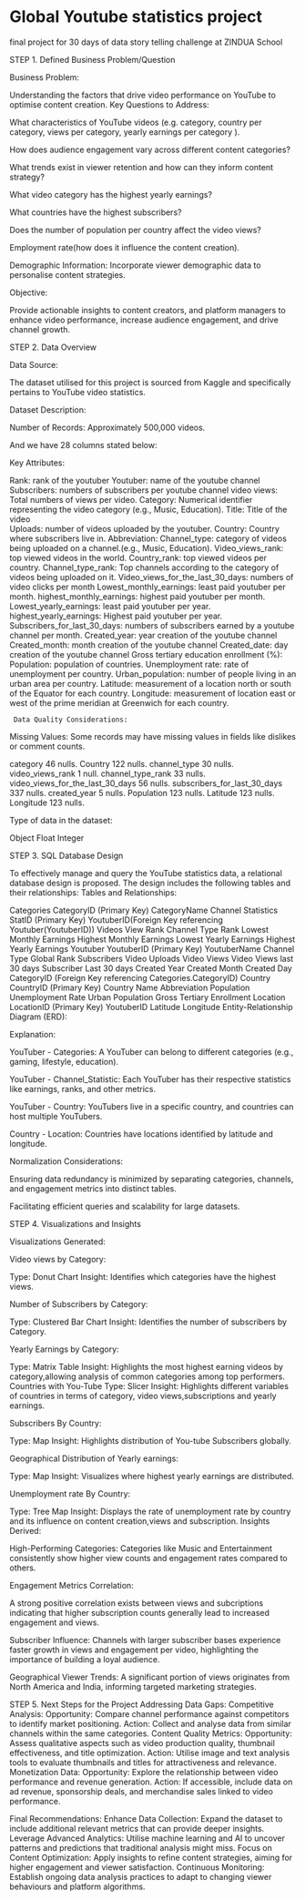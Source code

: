 
# Global Youtube statistics project 
 
final project for 30 days of data story telling challenge at ZINDUA School

STEP 1. Defined Business Problem/Question

Business Problem:

Understanding the factors that drive video performance on YouTube to optimise content creation.
Key Questions to Address:

What characteristics of YouTube videos (e.g. category, country per category, views per category, yearly earnings per category ).

How does audience engagement vary across different content categories?

What trends exist in viewer retention and how can they inform content strategy?

What video category has the highest yearly earnings?

What countries have the highest subscribers?

Does the number of population per country affect the video views?

Employment rate(how does it influence the content creation).

Demographic Information: Incorporate viewer demographic data to personalise content strategies.


Objective:

Provide actionable insights to content creators, and platform managers to enhance video performance, increase audience engagement, and drive channel growth.

STEP 2. Data Overview

Data Source:

The dataset utilised for this project is sourced from Kaggle and specifically pertains to YouTube video statistics.

Dataset Description:

Number of Records: Approximately 500,000 videos.

And we have 28 columns stated below:

Key Attributes:

Rank: rank of the youtuber
Youtuber: name of the youtube channel
Subscribers: numbers of subscribers per youtube channel
video views: Total numbers of views per video.
Category: Numerical identifier representing the video category (e.g., Music, Education).
Title: Title of the video     
Uploads: number of videos uploaded by the youtuber.
Country: Country where subscribers live in.
Abbreviation:
Channel_type: category of videos being uploaded on a channel.(e.g., Music, Education).
 Video_views_rank: top viewed videos in the world.
Country_rank: top viewed videos per country.
Channel_type_rank: Top channels according to the category of videos being uploaded on it.
 Video_views_for_the_last_30_days: numbers of video clicks per month 
Lowest_monthly_earnings: least paid youtuber per month.
 highest_monthly_earnings: highest paid youtuber per month.
Lowest_yearly_earnings: least paid youtuber per year.
 highest_yearly_earnings: Highest paid youtuber per year.
Subscribers_for_last_30_days: numbers of subscribers earned by a youtube channel per month.
 Created_year: year creation of the youtube channel
Created_month: month creation of the youtube channel
Created_date: day creation of the youtube channel
 Gross tertiary education enrollment (%):
Population: population of countries.
 Unemployment rate: rate of unemployment per country. 
Urban_population: number of people living in an urban area per country.
Latitude: measurement of a location north or south of the Equator for each country. 
Longitude: measurement of location east or west of the prime meridian at Greenwich for each country.

     Data Quality Considerations:
     
Missing Values: Some records may have missing values in fields like dislikes or comment counts.

category                             46 nulls.
Country                             122 nulls.
channel_type                         30 nulls.
video_views_rank                      1 null.
channel_type_rank                    33 nulls.
video_views_for_the_last_30_days     56 nulls.
subscribers_for_last_30_days        337 nulls.
created_year                          5 nulls.
Population                          123 nulls.
Latitude                            123 nulls.
Longitude                           123 nulls.


 Type of data in the dataset: 
 
Object
Float 
Integer 

STEP 3. SQL Database Design

To effectively manage and query the YouTube statistics data, a relational database design is proposed. The design includes the following tables and their relationships:
Tables and Relationships:

Categories
CategoryID (Primary Key)
CategoryName
Channel Statistics
StatID (Primary Key)
YoutuberID(Foreign Key referencing Youtuber(YoutuberID))
Videos View Rank
Channel Type Rank
Lowest Monthly Earnings
Highest Monthly Earnings
Lowest Yearly Earnings
Highest Yearly Earnings
Youtuber
YoutuberID (Primary Key)
YoutuberName
Channel Type
Global Rank
Subscribers
Video Uploads
Video Views
Video Views last 30 days
Subscriber Last 30 days
Created Year
Created Month
Created Day
CategoryID (Foreign Key referencing Categories.CategoryID)
Country
CountryID (Primary Key)
Country Name
Abbreviation
Population
Unemployment Rate
Urban Population
Gross Tertiary Enrollment
Location
LocationID (Primary Key)
YoutuberID 
Latitude 
Longitude
Entity-Relationship Diagram (ERD):



Explanation:

YouTuber - Categories: A YouTuber can belong to different categories (e.g., gaming, lifestyle, education).

YouTuber - Channel_Statistic: Each YouTuber has their respective statistics like earnings, ranks, and other metrics.

YouTuber - Country: YouTubers live in a specific country, and countries can host multiple YouTubers.

Country - Location: Countries have locations identified by latitude and longitude.

Normalization Considerations:

Ensuring data redundancy is minimized by separating categories, channels, and engagement metrics into distinct tables.

Facilitating efficient queries and scalability for large datasets.

STEP 4. Visualizations and Insights

Visualizations Generated:

Video views by Category:

Type: Donut Chart
Insight: Identifies which categories have the highest views.

Number of Subscribers by Category:

Type: Clustered Bar Chart
Insight: Identifies the number of subscribers by Category.

Yearly Earnings by Category:

Type: Matrix Table
Insight: Highlights the most highest earning videos by category,allowing analysis of common categories among top performers.
Countries with You-Tube
Type: Slicer
Insight: Highlights different variables of countries in terms of category, video views,subscriptions and yearly earnings.

Subscribers By Country:

Type: Map
Insight: Highlights distribution of You-tube Subscribers globally.

Geographical Distribution of Yearly earnings:

Type: Map
Insight: Visualizes where highest yearly earnings are distributed.

Unemployment rate By Country:

Type: Tree Map
Insight: Displays the rate of unemployment rate by country and its influence on content creation,views and subscription.
Insights Derived:

High-Performing Categories:
Categories like Music and Entertainment consistently show higher view counts and engagement rates compared to others.

Engagement Metrics Correlation:

A strong positive correlation exists between views and subcriptions indicating that higher subscription counts generally lead to increased engagement and views.

Subscriber Influence:
Channels with larger subscriber bases experience faster growth in views and engagement per video, highlighting the importance of building a loyal audience.

Geographical Viewer Trends:
A significant portion of views originates from North America and India, informing targeted marketing strategies.

STEP 5. Next Steps for the Project
Addressing Data Gaps:
Competitive Analysis:
Opportunity: Compare channel performance against competitors to identify market positioning.
Action: Collect and analyse data from similar channels within the same categories.
Content Quality Metrics:
Opportunity: Assess qualitative aspects such as video production quality, thumbnail effectiveness, and title optimization.
Action: Utilise image and text analysis tools to evaluate thumbnails and titles for attractiveness and relevance.
Monetization Data:
Opportunity: Explore the relationship between video performance and revenue generation.
Action: If accessible, include data on ad revenue, sponsorship deals, and merchandise sales linked to video performance.

Final Recommendations:
Enhance Data Collection: Expand the dataset to include additional relevant metrics that can provide deeper insights.
Leverage Advanced Analytics: Utilise machine learning and AI to uncover patterns and predictions that traditional analysis might miss.
Focus on Content Optimization: Apply insights to refine content strategies, aiming for higher engagement and viewer satisfaction.
Continuous Monitoring: Establish ongoing data analysis practices to adapt to changing viewer behaviours and platform algorithms.


